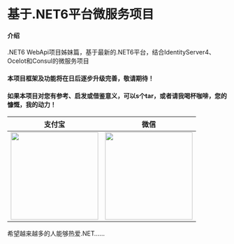 # 基于.NET6平台微服务项目

#### 介绍
.NET6 WebApi项目姊妹篇，基于最新的.NET6平台，结合IdentityServer4、Ocelot和Consul的微服务项目

#### 本项目框架及功能将在日后逐步升级完善，敬请期待！


#### 如果本项目对您有参考、启发或借鉴意义，可以s个tar，或者请我喝杯咖啡，您的慷慨，我的动力！

| 支付宝  | 微信  |
| :------------: | :------------: |
| <img src="https://gitee.com/mengke2815/net6-project/raw/master/NET6.Api/Files/alipay.jpg" width="200"/> | <img src="https://gitee.com/mengke2815/net6-project/raw/master/NET6.Api/Files/wxpay.jpg" width="200" /> |

希望越来越多的人能够热爱.NET……






